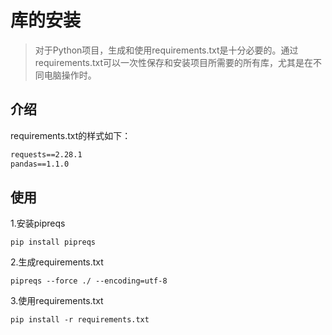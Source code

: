# 库的安装

> 对于Python项目，生成和使用requirements.txt是十分必要的。通过requirements.txt可以一次性保存和安装项目所需要的所有库，尤其是在不同电脑操作时。

## 介绍
requirements.txt的样式如下：
```txt
requests==2.28.1
pandas==1.1.0
```

## 使用
1.安装pipreqs
```
pip install pipreqs
```
2.生成requirements.txt
```
pipreqs --force ./ --encoding=utf-8
```
3.使用requirements.txt
```
pip install -r requirements.txt
```
